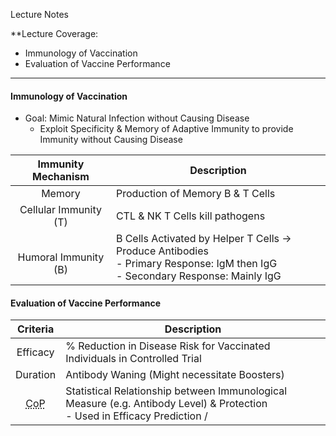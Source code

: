Lecture Notes

**Lecture Coverage:
- Immunology of Vaccination
- Evaluation of Vaccine Performance

---
#### **Immunology of Vaccination**
- Goal: Mimic Natural Infection without Causing Disease
	- Exploit Specificity & Memory of Adaptive Immunity to provide Immunity without Causing Disease

|    Immunity Mechanism    | Description                                                                                                                      |
| :----------------------: | -------------------------------------------------------------------------------------------------------------------------------- |
|          Memory          | Production of Memory B & T Cells                                                                                                 |
|  Cellular Immunity (T)   | CTL & NK T Cells kill pathogens                                                                                                  |
| <br>Humoral Immunity (B) | B Cells Activated by Helper T Cells → Produce Antibodies<br>- Primary Response: IgM then IgG<br>- Secondary Response: Mainly IgG |


#### **Evaluation of Vaccine Performance**

|                     Criteria                     | Description                                                                                                                   |
| :----------------------------------------------: | ----------------------------------------------------------------------------------------------------------------------------- |
|                     Efficacy                     | % Reduction in Disease Risk for Vaccinated Individuals in Controlled Trial                                                    |
|                     Duration                     | Antibody Waning (Might necessitate Boosters)                                                                                  |
| <abbr Title="Correlate of Protection">CoP</abbr> | Statistical Relationship between Immunological Measure (e.g. Antibody Level) & Protection<br>- Used in Efficacy Prediction /  |